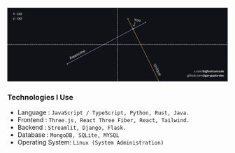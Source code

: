 [![You_are_Awesome_and_Unique](https://github.com/jigar-gupta-dev/jigar-gupta-dev/blob/main/1.png?raw=true)](https://x.com/bigfootcancode)

### Technologies I Use
- Language : `JavaScript / TypeScript, Python, Rust, Java.`
- Frontend : `Three.js, React Three Fiber, React, Tailwind.`
- Backend  : `Streamlit, Django, Flask.`
- Database : `MongoDB, SQLite, MYSQL`
- Operating System: `Linux (System Administration)`
